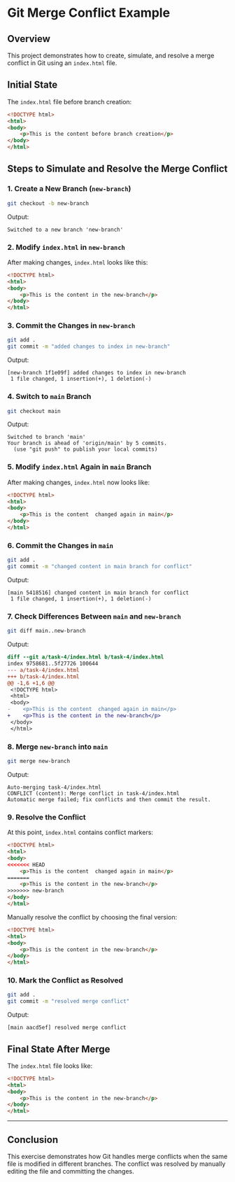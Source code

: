 # **Git Merge Conflict Example**

## **Overview**

This project demonstrates how to create, simulate, and resolve a merge conflict in Git using an `index.html` file.

## **Initial State**

The `index.html` file before branch creation:

```html
<!DOCTYPE html>
<html>
<body>
    <p>This is the content before branch creation</p>
</body>
</html>

```

## **Steps to Simulate and Resolve the Merge Conflict**

### **1. Create a New Branch (`new-branch`)**

```bash
git checkout -b new-branch

```

Output:

```
Switched to a new branch 'new-branch'

```

### **2. Modify `index.html` in `new-branch`**

After making changes, `index.html` looks like this:

```html
<!DOCTYPE html>
<html>
<body>
    <p>This is the content in the new-branch</p>
</body>
</html>

```

### **3. Commit the Changes in `new-branch`**

```bash
git add .
git commit -m "added changes to index in new-branch"

```

Output:

```
[new-branch 1f1e09f] added changes to index in new-branch
 1 file changed, 1 insertion(+), 1 deletion(-)

```

### **4. Switch to `main` Branch**

```bash
git checkout main

```

Output:

```
Switched to branch 'main'
Your branch is ahead of 'origin/main' by 5 commits.
  (use "git push" to publish your local commits)

```

### **5. Modify `index.html` Again in `main` Branch**

After making changes, `index.html` now looks like:

```html
<!DOCTYPE html>
<html>
<body>
    <p>This is the content  changed again in main</p>
</body>
</html>

```

### **6. Commit the Changes in `main`**

```bash
git add .
git commit -m "changed content in main branch for conflict"

```

Output:

```
[main 5418516] changed content in main branch for conflict
 1 file changed, 1 insertion(+), 1 deletion(-)

```

### **7. Check Differences Between `main` and `new-branch`**

```bash
git diff main..new-branch

```

Output:

```diff
diff --git a/task-4/index.html b/task-4/index.html
index 9758681..5f27726 100644
--- a/task-4/index.html
+++ b/task-4/index.html
@@ -1,6 +1,6 @@
 <!DOCTYPE html>
 <html>
 <body>
-    <p>This is the content  changed again in main</p>
+    <p>This is the content in the new-branch</p>
 </body>
 </html>

```

### **8. Merge `new-branch` into `main`**

```bash
git merge new-branch

```

Output:

```
Auto-merging task-4/index.html
CONFLICT (content): Merge conflict in task-4/index.html
Automatic merge failed; fix conflicts and then commit the result.

```

### **9. Resolve the Conflict**

At this point, `index.html` contains conflict markers:

```html
<!DOCTYPE html>
<html>
<body>
<<<<<<< HEAD
    <p>This is the content  changed again in main</p>
=======
    <p>This is the content in the new-branch</p>
>>>>>>> new-branch
</body>
</html>

```

Manually resolve the conflict by choosing the final version:

```html
<!DOCTYPE html>
<html>
<body>
    <p>This is the content in the new-branch</p>
</body>
</html>

```

### **10. Mark the Conflict as Resolved**

```bash
git add .
git commit -m "resolved merge conflict"

```

Output:

```
[main aacd5ef] resolved merge conflict

```

## **Final State After Merge**

The `index.html` file looks like:

```html
<!DOCTYPE html>
<html>
<body>
    <p>This is the content in the new-branch</p>
</body>
</html>

```

----------

## **Conclusion**

This exercise demonstrates how Git handles merge conflicts when the same file is modified in different branches. The conflict was resolved by manually editing the file and committing the changes.
